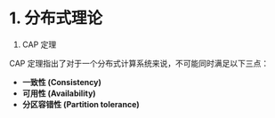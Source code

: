 # 1. 分布式理论



1. CAP 定理

CAP 定理指出了对于一个分布式计算系统来说，不可能同时满足以下三点：

- **一致性 (Consistency)**
- **可用性 (Availability)**
- **分区容错性 (Partition tolerance)**

